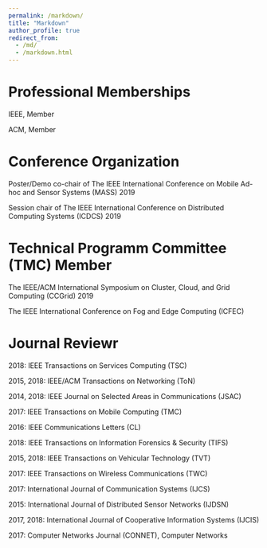 ```yaml
---
permalink: /markdown/
title: "Markdown"
author_profile: true
redirect_from: 
  - /md/
  - /markdown.html
---
```



Professional Memberships
===
IEEE, Member

ACM, Member

Conference Organization
===
Poster/Demo co-chair of The IEEE International Conference on Mobile Ad-hoc and Sensor Systems (MASS) 2019

Session chair of The IEEE International Conference on Distributed Computing Systems (ICDCS) 2019

Technical Programm Committee (TMC) Member
===
The IEEE/ACM International Symposium on Cluster, Cloud, and Grid Computing (CCGrid) 2019

The IEEE International Conference on Fog and Edge Computing (ICFEC)


Journal Reviewr
===
2018: IEEE Transactions on Services Computing (TSC)

2015, 2018: IEEE/ACM Transactions on Networking (ToN)

2014, 2018: IEEE Journal on Selected Areas in Communications (JSAC)

2017: IEEE Transactions on Mobile Computing (TMC)

2016: IEEE Communications Letters (CL)

2018: IEEE Transactions on Information Forensics & Security (TIFS)

2015, 2018: IEEE Transactions on Vehicular Technology (TVT)

2017: IEEE Transactions on Wireless Communications (TWC)

2017: International Journal of Communication Systems (IJCS)

2015: International Journal of Distributed Sensor Networks (IJDSN)

2017, 2018: International Journal of Cooperative Information Systems (IJCIS)

2017: Computer Networks Journal (CONNET), Computer Networks
